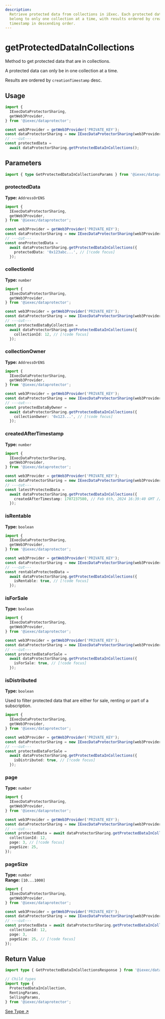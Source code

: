 ```yaml
---
description:
  Retrieve protected data from collections in iExec. Each protected data can
  belong to only one collection at a time, with results ordered by creation
  timestamp in descending order.
---
```


# getProtectedDataInCollections

Method to get protected data that are in collections.

A protected data can only be in one collection at a time.

Results are ordered by `creationTimestamp` desc.

## Usage

```ts twoslash
import {
  IExecDataProtectorSharing,
  getWeb3Provider,
} from '@iexec/dataprotector';

const web3Provider = getWeb3Provider('PRIVATE_KEY');
const dataProtectorSharing = new IExecDataProtectorSharing(web3Provider);
// ---cut---
const protectedData =
  await dataProtectorSharing.getProtectedDataInCollections();
```

## Parameters

```ts twoslash
import { type GetProtectedDataInCollectionsParams } from '@iexec/dataprotector';
```

### protectedData <OptionalBadge />

**Type:** `AddressOrENS`

```ts twoslash
import {
  IExecDataProtectorSharing,
  getWeb3Provider,
} from '@iexec/dataprotector';

const web3Provider = getWeb3Provider('PRIVATE_KEY');
const dataProtectorSharing = new IExecDataProtectorSharing(web3Provider);
// ---cut---
const oneProtectedData =
  await dataProtectorSharing.getProtectedDataInCollections({
    protectedData: '0x123abc...', // [!code focus]
  });
```

### collectionId <OptionalBadge />

**Type:** `number`

```ts twoslash
import {
  IExecDataProtectorSharing,
  getWeb3Provider,
} from '@iexec/dataprotector';

const web3Provider = getWeb3Provider('PRIVATE_KEY');
const dataProtectorSharing = new IExecDataProtectorSharing(web3Provider);
// ---cut---
const protectedDataByCollection =
  await dataProtectorSharing.getProtectedDataInCollections({
    collectionId: 12, // [!code focus]
  });
```

### collectionOwner <OptionalBadge />

**Type:** `AddressOrENS`

```ts twoslash
import {
  IExecDataProtectorSharing,
  getWeb3Provider,
} from '@iexec/dataprotector';

const web3Provider = getWeb3Provider('PRIVATE_KEY');
const dataProtectorSharing = new IExecDataProtectorSharing(web3Provider);
// ---cut---
const protectedDataByOwner =
  await dataProtectorSharing.getProtectedDataInCollections({
    collectionOwner: '0x123...', // [!code focus]
  });
```

### createdAfterTimestamp <OptionalBadge />

**Type:** `number`

```ts twoslash
import {
  IExecDataProtectorSharing,
  getWeb3Provider,
} from '@iexec/dataprotector';

const web3Provider = getWeb3Provider('PRIVATE_KEY');
const dataProtectorSharing = new IExecDataProtectorSharing(web3Provider);
// ---cut---
const latestProtectedData =
  await dataProtectorSharing.getProtectedDataInCollections({
    createdAfterTimestamp: 1707237580, // Feb 6th, 2024 16:39:40 GMT // [!code focus]
  });
```

### isRentable <OptionalBadge />

**Type:** `boolean`

```ts twoslash
import {
  IExecDataProtectorSharing,
  getWeb3Provider,
} from '@iexec/dataprotector';

const web3Provider = getWeb3Provider('PRIVATE_KEY');
const dataProtectorSharing = new IExecDataProtectorSharing(web3Provider);
// ---cut---
const rentableProtectedData =
  await dataProtectorSharing.getProtectedDataInCollections({
    isRentable: true, // [!code focus]
  });
```

### isForSale <OptionalBadge />

**Type:** `boolean`

```ts twoslash
import {
  IExecDataProtectorSharing,
  getWeb3Provider,
} from '@iexec/dataprotector';

const web3Provider = getWeb3Provider('PRIVATE_KEY');
const dataProtectorSharing = new IExecDataProtectorSharing(web3Provider);
// ---cut---
const protectedDataForSale =
  await dataProtectorSharing.getProtectedDataInCollections({
    isForSale: true, // [!code focus]
  });
```

### isDistributed <OptionalBadge />

**Type:** `boolean`

Used to filter protected data that are either for sale, renting or part of a
subscription.

```ts twoslash
import {
  IExecDataProtectorSharing,
  getWeb3Provider,
} from '@iexec/dataprotector';

const web3Provider = getWeb3Provider('PRIVATE_KEY');
const dataProtectorSharing = new IExecDataProtectorSharing(web3Provider);
// ---cut---
const protectedDataForSale =
  await dataProtectorSharing.getProtectedDataInCollections({
    isDistributed: true, // [!code focus]
  });
```

### page <OptionalBadge />

**Type:** `number`

```ts twoslash
import {
  IExecDataProtectorSharing,
  getWeb3Provider,
} from '@iexec/dataprotector';

const web3Provider = getWeb3Provider('PRIVATE_KEY');
const dataProtectorSharing = new IExecDataProtectorSharing(web3Provider);
// ---cut---
const protectedData = await dataProtectorSharing.getProtectedDataInCollections({
  collectionId: 12,
  page: 3, // [!code focus]
  pageSize: 25,
});
```

### pageSize <OptionalBadge />

**Type:** `number`  
**Range:** `[10...1000]`

```ts twoslash
import {
  IExecDataProtectorSharing,
  getWeb3Provider,
} from '@iexec/dataprotector';

const web3Provider = getWeb3Provider('PRIVATE_KEY');
const dataProtectorSharing = new IExecDataProtectorSharing(web3Provider);
// ---cut---
const protectedData = await dataProtectorSharing.getProtectedDataInCollections({
  collectionId: 12,
  page: 3,
  pageSize: 25, // [!code focus]
});
```

## Return Value

```ts twoslash
import type { GetProtectedDataInCollectionsResponse } from '@iexec/dataprotector';

// Child types
import type {
  ProtectedDataInCollection,
  RentingParams,
  SellingParams,
} from '@iexec/dataprotector';
```

<a href="https://github.com/iExecBlockchainComputing/dataprotector-sdk/blob/c83e30e6ce8b55ecf8a35ecb4eb1014cd4ecefe9/packages/sdk/src/lib/types/sharingTypes.ts" target="_blank">See
Type ↗️</a>
